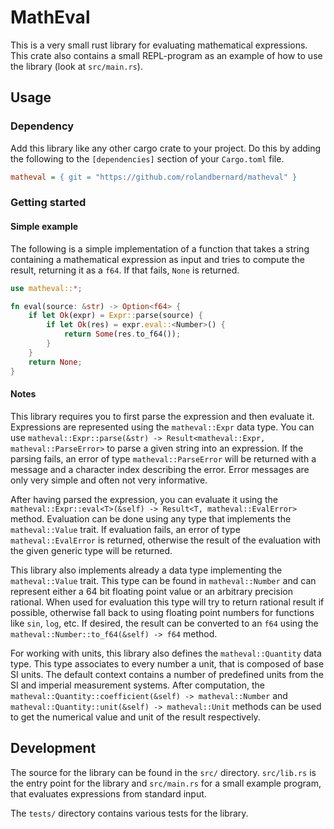 
MathEval
========

This is a very small rust library for evaluating mathematical expressions. This crate also contains
a small REPL-program as an example of how to use the library (look at `src/main.rs`).

## Usage

### Dependency

Add this library like any other cargo crate to your project. Do this by adding the following to the
`[dependencies]` section of your `Cargo.toml` file.
```ini
matheval = { git = "https://github.com/rolandbernard/matheval" }
```

### Getting started

#### Simple example

The following is a simple implementation of a function that takes a string containing a mathematical
expression as input and tries to compute the result, returning it as a `f64`. If that fails, `None`
is returned.

```rust
use matheval::*;

fn eval(source: &str) -> Option<f64> {
    if let Ok(expr) = Expr::parse(source) {
        if let Ok(res) = expr.eval::<Number>() {
            return Some(res.to_f64());
        }
    }
    return None;
}
```

#### Notes

This library requires you to first parse the expression and then evaluate it. Expressions are
represented using the `matheval::Expr` data type. You can use
`matheval::Expr::parse(&str) -> Result<matheval::Expr, matheval::ParseError>` to parse a given
string into an expression. If the parsing fails, an error of type `matheval::ParseError` will be
returned with a message and a character index describing the error. Error messages are only very
simple and often not very informative.

After having parsed the expression, you can evaluate it using the
`matheval::Expr::eval<T>(&self) -> Result<T, matheval::EvalError>` method.
Evaluation can be done using any type that implements the `matheval::Value` trait. If evaluation fails, an error of type
`matheval::EvalError` is returned, otherwise the result of the evaluation with the given generic type will be returned.

This library also implements already a data type implementing the `matheval::Value` trait. This type
can be found in `matheval::Number` and can represent either a 64 bit floating point value or an
arbitrary precision rational. When used for evaluation this type will try to return rational result
if possible, otherwise fall back to using floating point numbers for functions like `sin`, `log`, etc.
If desired, the result can be converted to an `f64` using the `matheval::Number::to_f64(&self) -> f64`
method.

For working with units, this library also defines the `matheval::Quantity` data type. This type associates to every
number a unit, that is composed of base SI units. The default context contains a number of predefined units from the
SI and imperial measurement systems. After computation, the `matheval::Quantity::coefficient(&self) -> matheval::Number`
and `matheval::Quantity::unit(&self) -> matheval::Unit` methods can be used to get the numerical value and unit of the
result respectively.

## Development

The source for the library can be found in the `src/` directory. `src/lib.rs` is the entry point for
the library and `src/main.rs` for a small example program, that evaluates expressions from standard
input.

The `tests/` directory contains various tests for the library.


